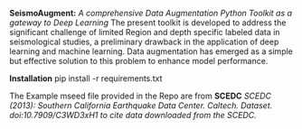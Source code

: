 **SeismoAugment:** _A comprehensive Data Augmentation Python Toolkit  as a gateway to Deep Learning_
The present toolkit is developed to address the significant challenge of limited Region and depth specific labeled data  in seismological studies, a preliminary drawback in the application of deep learning and machine learning. 
Data augmentation has emerged as a simple but effective solution to this problem to enhance model performance. 

**Installation**
pip install -r requirements.txt

The Example mseed file provided in the Repo are from **SCEDC** _SCEDC (2013): Southern California Earthquake Data Center. Caltech. Dataset. doi:10.7909/C3WD3xH1 to cite data downloaded from the SCEDC._
